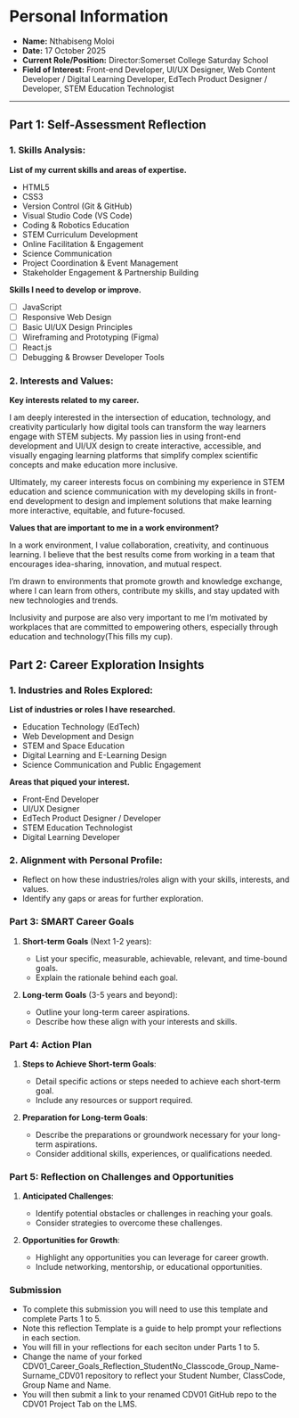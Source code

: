 # Personal Information

- **Name:** Nthabiseng Moloi
- **Date:** 17 October 2025
- **Current Role/Position:** Director:Somerset College Saturday School
- **Field of Interest:** Front-end Developer, UI/UX Designer, Web Content Developer / Digital Learning Developer, EdTech Product Designer / Developer, STEM Education Technologist

---

## Part 1: Self-Assessment Reflection

### 1. Skills Analysis:

**List of my current skills and areas of expertise.**

- HTML5
- CSS3
- Version Control (Git & GitHub)
- Visual Studio Code (VS Code)
- Coding & Robotics Education
- STEM Curriculum Development
- Online Facilitation & Engagement
- Science Communication
- Project Coordination & Event Management
- Stakeholder Engagement & Partnership Building

**Skills I need to develop or improve.**

- [ ] JavaScript
- [ ] Responsive Web Design
- [ ] Basic UI/UX Design Principles
- [ ] Wireframing and Prototyping (Figma)
- [ ] React.js
- [ ] Debugging & Browser Developer Tools

### 2. Interests and Values:

**Key interests related to my career.**

I am deeply interested in the intersection of education, technology, and creativity particularly how digital tools can transform the way learners engage with STEM subjects. My passion lies in using front-end development and UI/UX design to create interactive, accessible, and visually engaging learning platforms that simplify complex scientific concepts and make education more inclusive.

Ultimately, my career interests focus on combining my experience in STEM education and science communication with my developing skills in front-end development to design and implement solutions that make learning more interactive, equitable, and future-focused.

**Values that are important to me in a work environment?**

In a work environment, I value collaboration, creativity, and continuous learning. I believe that the best results come from working in a team that encourages idea-sharing, innovation, and mutual respect.

I’m drawn to environments that promote growth and knowledge exchange, where I can learn from others, contribute my skills, and stay updated with new technologies and trends.

Inclusivity and purpose are also very important to me I’m motivated by workplaces that are committed to empowering others, especially through education and technology(This fills my cup).

## Part 2: Career Exploration Insights

### 1. Industries and Roles Explored:

**List of industries or roles I have researched.**

- Education Technology (EdTech)
- Web Development and Design
- STEM and Space Education
- Digital Learning and E-Learning Design
- Science Communication and Public Engagement

**Areas that piqued your interest.**

- Front-End Developer
- UI/UX Designer
- EdTech Product Designer / Developer
- STEM Education Technologist
- Digital Learning Developer

### 2. Alignment with Personal Profile:

- Reflect on how these industries/roles align with your skills, interests, and values.
- Identify any gaps or areas for further exploration.

### Part 3: SMART Career Goals

1. **Short-term Goals** (Next 1-2 years):

   - List your specific, measurable, achievable, relevant, and time-bound goals.
   - Explain the rationale behind each goal.

2. **Long-term Goals** (3-5 years and beyond):

   - Outline your long-term career aspirations.
   - Describe how these align with your interests and skills.

### Part 4: Action Plan

1. **Steps to Achieve Short-term Goals**:

   - Detail specific actions or steps needed to achieve each short-term goal.
   - Include any resources or support required.

2. **Preparation for Long-term Goals**:

   - Describe the preparations or groundwork necessary for your long-term aspirations.
   - Consider additional skills, experiences, or qualifications needed.

### Part 5: Reflection on Challenges and Opportunities

1. **Anticipated Challenges**:

   - Identify potential obstacles or challenges in reaching your goals.
   - Consider strategies to overcome these challenges.

2. **Opportunities for Growth**:

   - Highlight any opportunities you can leverage for career growth.
   - Include networking, mentorship, or educational opportunities.

### Submission

- To complete this submission you will need to use this template and complete Parts 1 to 5.
- Note this reflection Template is a guide to help prompt your reflections in each section.
- You will fill in your reflections for each seciton under Parts 1 to 5.
- Change the name of your forked CDV01_Career_Goals_Reflection_StudentNo_Classcode_Group_Name-Surname_CDV01 repository to reflect your Student Number, ClassCode, Group Name and Name.
- You will then submit a link to your renamed CDV01 GitHub repo to the CDV01 Project Tab on the LMS.
